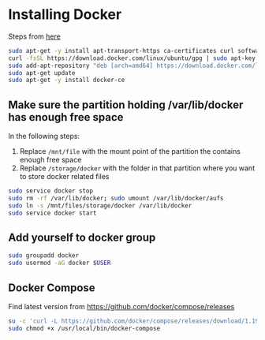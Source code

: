 # Installing Docker

Steps from [here](https://docs.docker.com/install/linux/docker-ce/ubuntu/)

```sh
sudo apt-get -y install apt-transport-https ca-certificates curl software-properties-common
curl -fsSL https://download.docker.com/linux/ubuntu/gpg | sudo apt-key add -
sudo add-apt-repository "deb [arch=amd64] https://download.docker.com/linux/ubuntu $(grep UBUNTU_CODENAME /etc/os-release | awk -F '=' '{ print $2 }') stable edge"
sudo apt-get update
sudo apt-get -y install docker-ce
```

## Make sure the partition holding /var/lib/docker has enough free space

In the following steps:

1. Replace `/mnt/file` with the mount point of the partition the contains enough free space
1. Replace `/storage/docker` with the folder in that partition where you want to store docker related files

```sh
sudo service docker stop
sudo rm -rf /var/lib/docker; sudo umount /var/lib/docker/aufs
sudo ln -s /mnt/files/storage/docker /var/lib/docker
sudo service docker start
```

## Add yourself to docker group

```sh
sudo groupadd docker
sudo usermod -aG docker $USER
```

## Docker Compose

Find latest version from https://github.com/docker/compose/releases

```sh
su -c 'curl -L https://github.com/docker/compose/releases/download/1.19.0-rc3/docker-compose-`uname -s`-`uname -m` > /usr/local/bin/docker-compose'
sudo chmod +x /usr/local/bin/docker-compose
```
